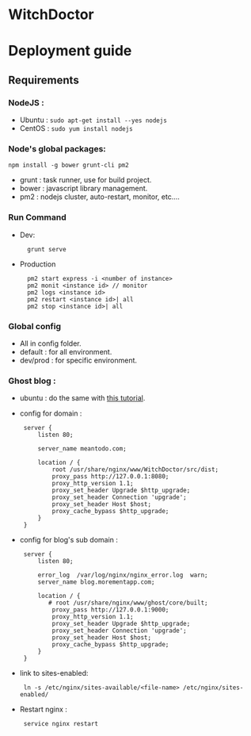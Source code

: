 # WitchDoctor
# Deployment guide

## Requirements

### NodeJS :
- Ubuntu :  `sudo apt-get install --yes nodejs`
- CentOS : `sudo yum install nodejs`

### Node's global packages:
`npm install -g bower grunt-cli pm2`

- grunt : task runner, use for build project.
- bower : javascript library management.
- pm2  : nodejs cluster, auto-restart, monitor, etc....

### Run Command

- Dev:
    
    
        grunt serve
    
- Production
 
        pm2 start express -i <number of instance> 
        pm2 monit <instance id> // monitor
        pm2 logs <instance id>
        pm2 restart <instance id>| all
        pm2 stop <instance id>| all
        

### Global config

- All in config folder.
- default : for all environment.
- dev/prod : for specific environment.


### Ghost blog :
 - ubuntu : do the same with [this tutorial](https://www.digitalocean.com/community/tutorials/how-to-create-a-blog-with-ghost-and-nginx-on-ubuntu-14-04).

 - config for domain :


        server {
            listen 80;
            
            server_name meantodo.com;
            
            location / {
                root /usr/share/nginx/www/WitchDoctor/src/dist;
                proxy_pass http://127.0.0.1:8080;
                proxy_http_version 1.1;
                proxy_set_header Upgrade $http_upgrade;
                proxy_set_header Connection 'upgrade';
                proxy_set_header Host $host;
                proxy_cache_bypass $http_upgrade;
            }
        }


 - config for blog's sub domain :


        server {
            listen 80;
        
            error_log  /var/log/nginx/nginx_error.log  warn;
            server_name blog.morementapp.com;
        
            location / {
               # root /usr/share/nginx/www/ghost/core/built;
                proxy_pass http://127.0.0.1:9000;
                proxy_http_version 1.1;
                proxy_set_header Upgrade $http_upgrade;
                proxy_set_header Connection 'upgrade';
                proxy_set_header Host $host;
                proxy_cache_bypass $http_upgrade;
            }
        }


 - link to sites-enabled:


        ln -s /etc/nginx/sites-available/<file-name> /etc/nginx/sites-enabled/


 - Restart nginx :

 
        service nginx restart

